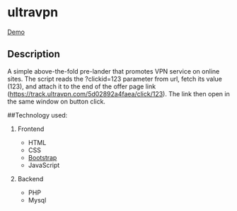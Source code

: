 # ultravpn
[Demo](http://elemson.com/ultravpn/#)

## Description
A simple above-the-fold pre-lander that promotes VPN service on online sites.
The script reads the ?clickid=123 parameter from url,
fetch its value (123), and attach it to the end of the offer page link (https://track.ultravpn.com/5d02892a4faea/click/123). The link then open in the same window on button click.

##Technology used:
1. Frontend
    - HTML
    - CSS
    - [Bootstrap](https://getbootstrap.com/)
    - JavaScript

2. Backend
    - PHP 
    - Mysql

